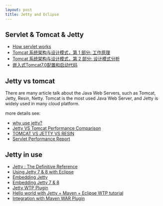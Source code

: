 ```yaml
---
layout: post
title: Jetty and Eclipse
---
```


Servlet & Tomcat & Jetty
---------------------------
* [How servlet works](http://www.ibm.com/developerworks/cn/java/j-lo-servlet/)
* [Tomcat 系统架构与设计模式，第 1 部分: 工作原理](http://www.ibm.com/developerworks/cn/java/j-lo-tomcat1/index.html)
* [Tomcat 系统架构与设计模式，第 2 部分: 设计模式分析](http://www.ibm.com/developerworks/cn/java/j-lo-tomcat2/)
* [嵌入式Tomcat7.0配置和启动代码](http://linhao315.iteye.com/blog/1477497)

Jetty vs tomcat
-------------------------
There are many article talk about the Java Web Servers, such as Tomcat, Jetty, Resin, Netty. Tomcat is the most used Java Web Server, and Jetty is widely used in many cloud platform.

more details see:

* [why use jetty?](https://www.webtide.com/choose/jetty.jsp)
* [Jetty VS Tomcat Performance Comparison](http://www.asjava.com/jetty/jetty-vs-tomcat-performance-comparison/)
* [TOMCAT VS JETTY VS RESIN](http://blog.newitfarmer.com/architecture/j2ee-architecture/3056/repost-tomcat-vs-jetty-vs-resin)
* [Servlet Performance Report](http://www.webperformance.com/library/reports/ServletReport/)


Jetty in use
----------------
* [Jetty : The Definitive Reference](http://www.eclipse.org/jetty/documentation/current/)
* [Using Jetty 7 & 8 with Eclipse ](http://wiki.eclipse.org/Jetty/HowTo/Using_Jetty_with_Eclipse)
* [Embedding Jetty](http://www.eclipse.org/jetty/documentation/current/embedding-jetty.html)
* [Embedding Jetty 7 & 8](http://wiki.eclipse.org/Jetty/Tutorial/Embedding_Jetty)
* [Jetty WTP Plugin](http://wiki.eclipse.org/Jetty_WTP_Plugin)
* [Hello world with Jetty + Maven + Eclipse WTP tutorial](http://devblog.virtage.com/2013/02/hello-world-with-jetty-maven-eclipse-wtp-tutorial/)
* [Integration with Maven WAR Plugin](https://docs.sonatype.org/display/M2ECLIPSE/Integration+with+Maven+WAR+Plugin)
